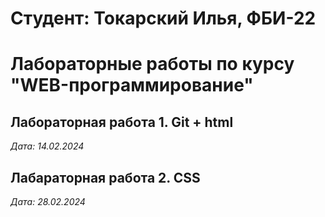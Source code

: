 # Студент: Токарский Илья, ФБИ-22

# Лабораторные работы по курсу "WEB-программирование"

## Лабораторная работа 1. Git + html

*Дата: 14.02.2024*

## Лабараторная работа 2. CSS

*Дата: 28.02.2024*